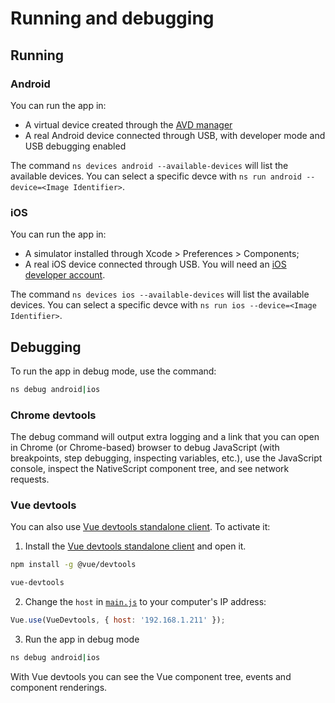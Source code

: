 # Running and debugging

## Running

### Android

You can run the app in:
- A virtual device created through the [AVD manager](https://developer.android.com/studio/run/managing-avds)
- A real Android device connected through USB, with developer mode and USB debugging enabled

The command `ns devices android --available-devices` will list the available devices. You can
select a specific devce with `ns run android --device=<Image Identifier>`.

### iOS

You can run the app in:
- A simulator installed through Xcode > Preferences > Components;
- A real iOS device connected through USB. You will need an [iOS developer account](https://developer.apple.com/).

The command `ns devices ios --available-devices` will list the available devices. You can
select a specific devce with `ns run ios --device=<Image Identifier>`.

## Debugging

To run the app in debug mode, use the command:

```bash
ns debug android|ios
```

### Chrome devtools

The debug command will output extra logging and a link that you can open in Chrome (or Chrome-based) browser 
to debug JavaScript (with breakpoints, step debugging, inspecting variables, etc.), use the JavaScript console,
inspect the NativeScript component tree, and see network requests.

### Vue devtools

You can also use [Vue devtools standalone client](https://github.com/vuejs/vue-devtools). To activate it:

1. Install the [Vue devtools standalone client](https://github.com/vuejs/vue-devtools/blob/dev/packages/shell-electron/README.md)
and open it.

  ```bash
  npm install -g @vue/devtools

  vue-devtools
  ```

2. Change the `host` in [`main.js`](https://github.com/kiwiirc/kiwiirc-mobile/blob/62e73a3f4165622ae85f25e726cdfe34c7f3b392/src/main.js#L79)
to your computer's IP address:

```javascript
Vue.use(VueDevtools, { host: '192.168.1.211' });
```

3. Run the app in debug mode

```bash
ns debug android|ios
```

With Vue devtools you can see the Vue component tree, events and component renderings.